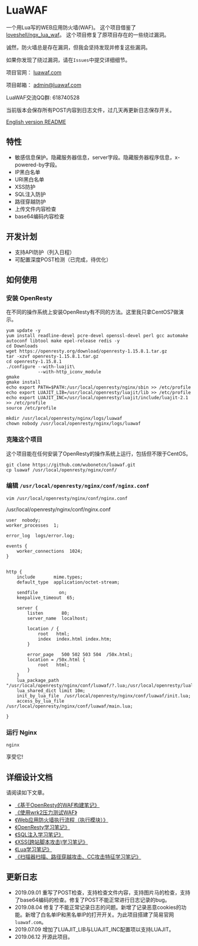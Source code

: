 # LuaWAF

一个用Lua写的WEB应用防火墙(WAF)。
这个项目借鉴了 [loveshell/ngx_lua_waf](https://github.com/loveshell/ngx_lua_waf)。
这个项目修复了原项目存在的一些绕过漏洞。

诚然，防火墙总是存在漏洞，但我会坚持发现并修复这些漏洞。

如果你发现了绕过漏洞，请在`Issues`中提交详细细节。

项目官网： [luawaf.com](https://luawaf.com)

项目邮箱： [admin@luawaf.com](mailto:admin@luawaf.com)

LuaWAF交流QQ群: 618740528

当前版本会保存所有POST内容到日志文件，过几天再更新日志保存开关。

[English version README](https://github.com/wubonetcn/luawaf/blob/master/README.MD)

## 特性
* 敏感信息保护。隐藏服务器信息，server字段。隐藏服务器程序信息，x-powered-by字段。
* IP黑白名单
* URI黑白名单
* XSS防护
* SQL注入防护
* 路径穿越防护
* 上传文件内容检查
* base64编码内容检查

## 开发计划
* 支持API防护（列入日程）
* 可配置深度POST检测（已完成，待优化）


## 如何使用

### 安装 OpenResty

在不同的操作系统上安装OpenResty有不同的方法。这里我只拿CentOS7做演示。

```shell
yum update -y
yum install readline-devel pcre-devel openssl-devel perl gcc automake autoconf libtool make epel-release redis -y
cd Downloads
wget https://openresty.org/download/openresty-1.15.8.1.tar.gz
tar -xzvf openresty-1.15.8.1.tar.gz
cd openresty-1.15.8.1
./configure --with-luajit\
            --with-http_iconv_module
gmake
gmake install
echo export PATH=$PATH:/usr/local/openresty/nginx/sbin >> /etc/profile
echo export LUAJIT_LIB=/usr/local/openresty/luajit/lib >> /etc/profile
echo export LUAJIT_INC=/usr/local/openresty/luajit/include/luajit-2.1 >> /etc/profile
source /etc/profile

mkdir /usr/local/openresty/nginx/logs/luawaf
chown nobody /usr/local/openresty/nginx/logs/luawaf
```

### 克隆这个项目

这个项目能在任何安装了OpenResty的操作系统上运行，包括但不限于CentOS。

```shell
git clone https://github.com/wubonetcn/luawaf.git
cp luawaf /usr/local/openresty/nginx/conf/
```

### 编辑 `/usr/local/openresty/nginx/conf/nginx.conf`

```shell
vim /usr/local/openresty/nginx/conf/nginx.conf
```

/usr/local/openresty/nginx/conf/nginx.conf

```shell
user  nobody;
worker_processes  1;

error_log  logs/error.log;

events {
    worker_connections  1024;
}


http {
    include       mime.types;
    default_type  application/octet-stream;

    sendfile        on;
    keepalive_timeout  65;

    server {
        listen       80;
        server_name  localhost;

        location / {
            root   html;
            index  index.html index.htm;
        }

        error_page   500 502 503 504  /50x.html;
        location = /50x.html {
            root   html;
        }
    }
    lua_package_path "/usr/local/openresty/nginx/conf/luawaf/?.lua;/usr/local/openresty/lualib/?.lua;;";
    lua_shared_dict limit 10m;
    init_by_lua_file  /usr/local/openresty/nginx/conf/luawaf/init.lua; 
    access_by_lua_file /usr/local/openresty/nginx/conf/luawaf/main.lua;

}
```

### 运行 Nginx

```shell
nginx
```

享受它!

## 详细设计文档

请阅读如下文章。

* [《基于OpenResty的WAF构建笔记》](https://www.wubo.net.cn/security/dev_waf.html)
* [《使用wrk2压力测试WAF》](https://www.wubo.net.cn/security/wrk2_test_waf.html)
* [《Web应用防火墙执行流程（执行模块）》](https://www.wubo.net.cn/security/waf_flow_chart.html)
* [《OpenResty学习笔记》](https://www.wubo.net.cn/security/learn_openresty.html)
* [《SQL注入学习笔记》](https://www.wubo.net.cn/security/learn_sql_injection.html)
* [《XSS(跨站脚本攻击)学习笔记》](https://www.wubo.net.cn/security/learn_xss.html)
* [《Lua学习笔记》](https://www.wubo.net.cn/security/learn_lua.html)
* [《扫描器扫描、路径穿越攻击、CC攻击特征学习笔记》](https://www.wubo.net.cn/security/learn_other_attacks.html)

## 更新日志

* 2019.09.01 重写了POST检查，支持检查文件内容，支持图片马的检查，支持了base64编码的检查。修复了POST不能正常进行日志记录的bug。
* 2019.08.04 修复了不能正常记录日志的问题。新增了记录恶意cookies的功能。新增了白名单IP和黑名单IP的打开开关。为此项目搭建了简易官网`luawaf.com`。
* 2019.07.09 增加了LUAJIT_LIB与LUAJIT_INC配置项以支持LUAJIT。
* 2019.06.12 开源此项目。
